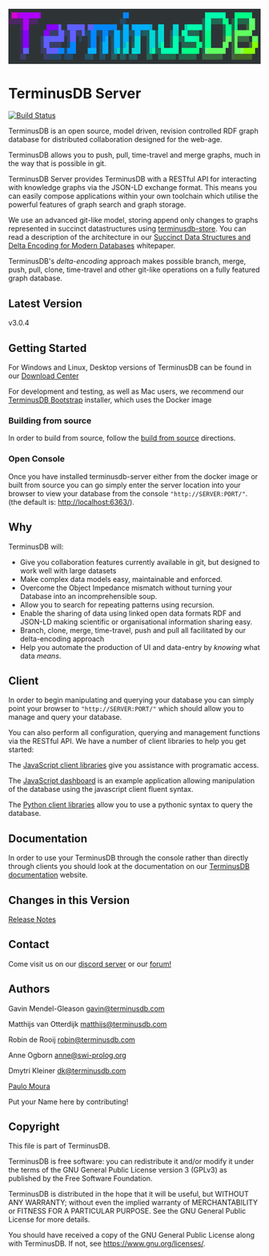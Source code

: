 ![](terminusdb.png)

# TerminusDB Server

[![Build Status](https://travis-ci.com/terminusdb/terminusdb-server.svg?branch=master)](https://travis-ci.com/terminusdb/terminusdb-server)

TerminusDB is an open source, model driven, revision controlled RDF
graph database for distributed collaboration designed for the web-age.

TerminusDB allows you to push, pull, time-travel and merge graphs,
much in the way that is possible in git.

TerminusDB Server provides TerminusDB with a RESTful API for
interacting with knowledge graphs via the JSON-LD exchange
format. This means you can easily compose applications within your own
toolchain which utilise the powerful features of graph search and
graph storage.

We use an advanced git-like model, storing append only changes to
graphs represented in succinct datastructures using
[terminusdb-store](https://github.com/terminusdb/terminusdb-store). You
can read a description of the architecture in our [Succinct Data
Structures and Delta Encoding for Modern
Databases](docs/whitepaper/terminusdb.pdf) whitepaper.

TerminusDB's *delta-encoding* approach makes possible branch, merge,
push, pull, clone, time-travel and other git-like operations on a fully
featured graph database.

## Latest Version

v3.0.4

## Getting Started

For Windows and Linux, Desktop versions of TerminusDB can be found in our [Download Center](https://terminusdb.com/hub/download)

For development and testing, as well as Mac users, we recommend our [TerminusDB Bootstrap](https://github.com/terminusdb/terminusdb-bootstrap) installer, which uses the Docker image

### Building from source

In order to build from source, follow the [build from source](docs/BUILD.md) directions.

### Open Console

Once you have installed terminusdb-server either from the docker image or built from source you can go simply enter the server location into your browser to view your database from the console `"http://SERVER:PORT/"`. (the default is: [http://localhost:6363/](http://localhost:6363/)).

## Why

TerminusDB will:

* Give you collaboration features currently available in git, but designed to work well with large datasets
* Make complex data models easy, maintainable and enforced.
* Overcome the Object Impedance mismatch without turning your Database into an incomprehensible soup.
* Allow you to search for repeating patterns using recursion.
* Enable the sharing of data using linked open data formats RDF and JSON-LD making scientific or organisational information sharing easy.
* Branch, clone, merge, time-travel, push and pull all facilitated by our delta-encoding approach
* Help you automate the production of UI and data-entry by *knowing* what data *means*.

## Client

In order to begin manipulating and querying your database you can
simply point your browser to `"http://SERVER:PORT/"` which should
allow you to manage and query your database.

You can also perform all configuration, querying and management
functions via the RESTful API. We have a number of client libraries to
help you get started:

The [JavaScript client libraries](https://github.com/terminusdb/terminusdb-client) give you
assistance with programatic access.

The [JavaScript dashboard](https://github.com/terminusdb/terminusdb-dashboard) is an example
application allowing manipulation of the database using the javascript client fluent syntax.

The [Python client libraries](https://github.com/terminusdb/terminusdb-client-python) allow
you to use a pythonic syntax to query the database.

## Documentation

In order to use your TerminusDB through the console rather than
directly through clients you should look at the documentation on our
[TerminusDB documentation](https://terminusdb.com/documentation/) website.

## Changes in this Version

[Release Notes](RELEASE_NOTES.md)

## Contact

Come visit us on our [discord server](https://discord.gg/yTJKAma)
or our [forum!](https://discuss.terminusdb.com)

## Authors

Gavin Mendel-Gleason <gavin@terminusdb.com>

Matthijs van Otterdijk <matthijs@terminusdb.com>

Robin de Rooij <robin@terminusdb.com>

Anne Ogborn <anne@swi-prolog.org>

Dmytri Kleiner <dk@terminusdb.com>

[Paulo Moura](https://github.com/pmoura)

Put your Name here by contributing!

## Copyright

This file is part of TerminusDB.

TerminusDB is free software: you can redistribute it and/or modify
it under the terms of the GNU General Public License version 3 (GPLv3) as published by
the Free Software Foundation.

TerminusDB is distributed in the hope that it will be useful,
but WITHOUT ANY WARRANTY; without even the implied warranty of
MERCHANTABILITY or FITNESS FOR A PARTICULAR PURPOSE.  See the
GNU General Public License for more details.

You should have received a copy of the GNU General Public License
along with TerminusDB.  If not, see <https://www.gnu.org/licenses/>.
